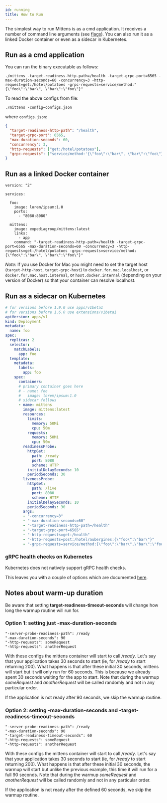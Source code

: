 ```yaml
---
id: running
title: How to Run
---
```


The simplest way to run Mittens is as a cmd application. It receives a number of command line arguments (see [flags](https://expediagroup.github.io/mittens/docs/about/getting-started#flags)).
You can also run it as a linked Docker container or even as a sidecar in Kubernetes.

## Run as a cmd application

You can run the binary executable as follows:
        
    ./mittens -target-readiness-http-path=/health -target-grpc-port=6565 -max-duration-seconds=60 -concurrency=3 -http-request=get:/hotel/potatoes -grpc-requests=service/method:"{\"foo\":\"bar\", \"bar\":\"foo\"}"

To read the above configs from file:

    ./mittens -config=configs.json

where `configs.json`:

```json
{
  "target-readiness-http-path": "/health",
  "target-grpc-port": 6565,
  "max-duration-seconds": 60,
  "concurrency": 3,
  "http-requests": ["get:/hotel/potatoes"],
  "grpc-requests": ["service/method:'{\"foo\":\"bar\", \"bar\":\"foo\"}'"]
}
```

## Run as a linked Docker container

    version: "2"

    services:
    
      foo:
        image: lorem/ipsum:1.0
        ports:
          - "8080:8080"
    
      mittens:
        image: expediagroup/mittens:latest
        links:
          - app
        command: "-target-readiness-http-path=/health -target-grpc-port=6565 -max-duration-seconds=60 -concurrency=3 -http-requests=get:/hotel/potatoes -grpc-requests=service/method:{\"foo\":\"bar\", \"bar\":\"foo\"}"

_Note_: If you use Docker for Mac you might need to set the target host (`target-http-host`, `target-grpc-host`) to `docker.for.mac.localhost`, or `docker.for.mac.host.internal`, or `host.docker.internal` (depending on your version of Docker) so that your container can resolve localhost.

## Run as a sidecar on Kubernetes

```yaml
# for versions before 1.9.0 use apps/v1beta1
# for versions before 1.6.0 use extensions/v1beta1
apiVersion: apps/v1
kind: Deployment
metadata:
  name: foo
spec:
  replicas: 2
  selector:
    matchLabels:
      app: foo
  template:
    metadata:
      labels:
        app: foo
    spec:
      containers:
      # primary container goes here
      # - name: foo
      #   image: lorem/ipsum:1.0
      # sidecar follows
      - name: mittens
        image: mittens:latest
        resources:
          limits:
            memory: 50Mi
            cpu: 50m
          requests:
            memory: 50Mi
            cpu: 50m
        readinessProbe:
          httpGet:
            path: /ready
            port: 8080
            scheme: HTTP
          initialDelaySeconds: 10
          periodSeconds: 30
        livenessProbe: 
          httpGet:
            path: /live
            port: 8080
            scheme: HTTP
          initialDelaySeconds: 10
          periodSeconds: 30
        args:
        - "-concurrency=3"
        - "-max-duration-seconds=60"
        - "-target-readiness-http-path=/health"
        - "-target-grpc-port=6565"
        - "-http-requests=get:/health"
        - "-http-requests=post:/hotel/aubergines:{\"foo\":\"bar\"}"
        - "-grpc-requests=service/method:{\"foo\":\"bar\",\"bar\":\"foo\"}"
```

### gRPC health checks on Kubernetes

Kubernetes does not natively support gRPC health checks.

This leaves you with a couple of options which are documented [here](https://kubernetes.io/blog/2018/10/01/health-checking-grpc-servers-on-kubernetes/).

## Notes about warm-up duration

Be aware that setting **target-readiness-timeout-seconds** will change how long the warmup routine will run for.

### Option 1: setting just -max-duration-seconds

```
"-server-probe-readiness-path": /ready
"-max-duration-seconds": 90
"-http-requests": someRequest
"-http-requests": anotherRequest
```

With these configs the mittens container will start to call _/ready_.
Let's say that your application takes 30 seconds to start (ie, for _/ready_ to start returning 200).
What happens is that after these initial 30 seconds, mittens will start but it will only run for 60 seconds. This is because we already spent 30 seconds waiting for the app to start.
Note that during the warmup _someRequest_ and _anotherRequest_ will be called randomly and not in any particular order.

If the application is not ready after 90 seconds, we skip the warmup routine.

### Option 2: setting -max-duration-seconds and -target-readiness-timeout-seconds

```
"-server-probe-readiness-path": /ready
"-max-duration-seconds": 90
"-target-readiness-timeout-seconds": 60
"-http-requests": someRequest
"-http-requests": anotherRequest
```

With these configs the mittens container will start to call _/ready_.
Let's say that your application takes 30 seconds to start (ie, for _/ready_ to start returning 200).
What happens is that after these initial 30 seconds, the warmup will start but unlike the previous example, this time it will run for a full 90 seconds.
Note that during the warmup _someRequest_ and _anotherRequest_ will be called randomly and not in any particular order.

If the application is not ready after the defined 60 seconds, we skip the warmup routine.
